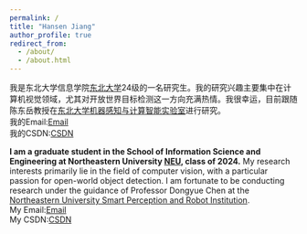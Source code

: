 ```yaml
---
permalink: /
title: "Hansen Jiang"
author_profile: true
redirect_from: 
  - /about/
  - /about.html
---
```


我是东北大学信息学院[东北大学](https://www.neu.edu.cn/)24级的一名研究生。我的研究兴趣主要集中在计算机视觉领域，尤其对开放世界目标检测这一方向充满热情。我很幸运，目前跟随陈东岳教授在[东北大学机器感知与计算智能实验室](https://maplab.pages.dev/)进行研究。\
我的Email:[Email](2370739@stu.neu.edu.cn)\
我的CSDN:[CSDN](https://blog.csdn.net/m0_51516317?type=blog)

**I am a graduate student in the School of Information Science and Engineering at Northeastern University [NEU](https://www.neu.edu.cn/), class of 2024.** My research interests primarily lie in the field of computer vision, with a particular passion for open-world object detection. I am fortunate to be conducting research under the guidance of Professor Dongyue Chen at the [Northeastern University Smart Perception and Robot Institution](https://maplab.pages.dev/).\
My Email:[Email](2370739@stu.neu.edu.cn)\
My CSDN:[CSDN](https://blog.csdn.net/m0_51516317?type=blog)




